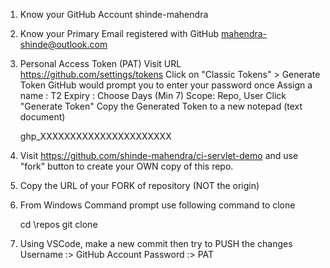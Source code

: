 1. Know your GitHub Account 
	shinde-mahendra
2. Know your Primary Email registered with GitHub
	mahendra-shinde@outlook.com

3. Personal Access Token (PAT)
	Visit URL https://github.com/settings/tokens
	Click on "Classic Tokens" > Generate Token
     	GitHub would prompt you to enter your password once
	Assign a name : T2
	Expiry : Choose Days (Min 7)
	Scope: Repo, User
	Click "Generate Token"
	Copy the Generated Token to a new notepad (text document)
	
	ghp_XXXXXXXXXXXXXXXXXXXXXX

4. Visit https://github.com/shinde-mahendra/ci-servlet-demo and use "fork" button to create your OWN copy of this repo.

5. Copy the URL of your FORK of repository (NOT the origin)
6. From Windows Command prompt use following command to clone

	cd \repos
	git clone <URL>
7. Using VSCode, make a new commit then try to PUSH the changes
	Username :> GitHub Account
	Password :> PAT 


